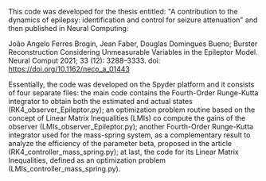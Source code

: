 This code was developed for the thesis entitled: "A contribution to the dynamics of epilepsy: identification and control for seizure attenuation" and then published in Neural Computing:

João Angelo Ferres Brogin, Jean Faber, Douglas Domingues Bueno; Burster Reconstruction Considering Unmeasurable Variables in the Epileptor Model. Neural Comput 2021; 33 (12): 3288–3333. doi: https://doi.org/10.1162/neco_a_01443

Essentially, the code was developed on the Spyder platform and it consists of four separate files: the main code contains the Fourth-Order Runge-Kutta integrator to obtain both the estimated and actual states (RK4_observer_Epileptor.py); an optimization problem routine based on the concept of Linear Matrix Inequalities (LMIs) co compute the gains of the observer (LMIs_observer_Epileptor.py); another Fourth-Order Runge-Kutta integrator used for the mass-spring system, as a complementary result to analyze the efficiency of the parameter beta, proposed in the article (RK4_controller_mass_spring.py); at last, the code for its Linear Matrix Inequalities, defined as an optimization problem (LMIs_controller_mass_spring.py). 

